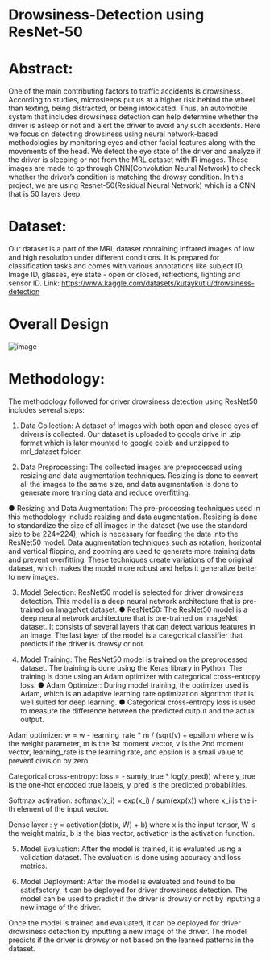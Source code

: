 # Drowsiness-Detection using ResNet-50

# Abstract:
One of the main contributing factors to traffic accidents is drowsiness. According 
to studies, microsleeps put us at a higher risk behind the wheel than texting, being 
distracted, or being intoxicated. Thus, an automobile system that includes 
drowsiness detection can help determine whether the driver is asleep or not and 
alert the driver to avoid any such accidents. Here we focus on detecting drowsiness 
using neural network-based methodologies by monitoring eyes and other facial 
features along with the movements of the head. 
We detect the eye state of the driver and analyze if the driver is sleeping or not 
from the MRL dataset with IR images. These images are made to go through 
CNN(Convolution Neural Network) to check whether the driver’s condition is 
matching the drowsy condition. In this project, we are using Resnet-50(Residual 
Neural Network) which is a CNN that is 50 layers deep.

# Dataset:
Our dataset is a part of the MRL dataset containing infrared images of low and high 
resolution under different conditions. It is prepared for classification tasks and 
comes with various annotations like subject ID, Image ID, glasses, eye state - open 
or closed, reflections, lighting and sensor ID.
Link: https://www.kaggle.com/datasets/kutaykutlu/drowsiness-detection

# Overall Design

![image](https://github.com/Srividya083/Drowsiness-Detection/assets/145384296/248f9774-23a8-4697-bb0b-84dbd33925c4)

# Methodology:
The methodology followed for driver drowsiness detection using ResNet50 
includes several steps:

1. Data Collection: A dataset of images with both open and closed eyes of 
drivers is collected. Our dataset is uploaded to google drive in .zip format 
which is later mounted to google colab and unzipped to mrl_dataset 
folder.

2. Data Preprocessing: The collected images are preprocessed using resizing 
and data augmentation techniques. Resizing is done to convert all the 
images to the same size, and data augmentation is done to generate more 
training data and reduce overfitting.

● Resizing and Data Augmentation: The pre-processing techniques 
used in this methodology include resizing and data augmentation. 
Resizing is done to standardize the size of all images in the dataset (we 
use the standard size to be 224*224), which is necessary for feeding 
the data into the ResNet50 model. Data augmentation techniques 
such as rotation, horizontal and vertical flipping, and zooming are used 
to generate more training data and prevent overfitting. These 
techniques create variations of the original dataset, which makes the 
model more robust and helps it generalize better to new images.

3. Model Selection: ResNet50 model is selected for driver drowsiness 
detection. This model is a deep neural network architecture that is pre-trained on ImageNet dataset.
● ResNet50: The ResNet50 model is a deep neural network architecture 
that is pre-trained on ImageNet dataset. It consists of several layers 
that can detect various features in an image. The last layer of the 
model is a categorical classifier that predicts if the driver is drowsy or 
not.

4. Model Training: The ResNet50 model is trained on the preprocessed 
dataset. The training is done using the Keras library in Python. The training 
is done using an Adam optimizer with categorical cross-entropy loss.
● Adam Optimizer: During model training, the optimizer used is Adam, 
which is an adaptive learning rate optimization algorithm that is well 
suited for deep learning. 
● Categorical cross-entropy loss is used to measure the difference 
between the predicted output and the actual output.

Adam optimizer: w = w - learning_rate * m / (sqrt(v) + epsilon) 
where w is the weight parameter, m is the 1st moment vector, v is the 
2nd moment vector, learning_rate is the learning rate, and epsilon is 
a small value to prevent division by zero.

Categorical cross-entropy: loss = - sum(y_true * log(y_pred)) 
where y_true is the one-hot encoded true labels, y_pred is the 
predicted probabilities.

Softmax activation: softmax(x_i) = exp(x_i) / sum(exp(x))
where x_i is the i-th element of the input vector.

Dense layer : y = activation(dot(x, W) + b)
where x is the input tensor, W is the weight matrix, b is the bias vector, 
activation is the activation function.

5. Model Evaluation: After the model is trained, it is evaluated using a 
validation dataset. The evaluation is done using accuracy and loss metrics.

7. Model Deployment: After the model is evaluated and found to be 
satisfactory, it can be deployed for driver drowsiness detection. The 
model can be used to predict if the driver is drowsy or not by inputting a 
new image of the driver.

Once the model is trained and evaluated, it can be deployed for driver drowsiness 
detection by inputting a new image of the driver. The model predicts if the driver 
is drowsy or not based on the learned patterns in the dataset.
